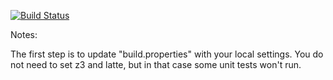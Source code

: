 [![Build Status](https://travis-ci.org/19007361/green.svg?branch=master)](https://travis-ci.org/wvisser/green?branch=master)

Notes:

The first step is to update "build.properties" with your local
settings.  You do not need to set z3 and latte, but in that case
some unit tests won't run.
   
